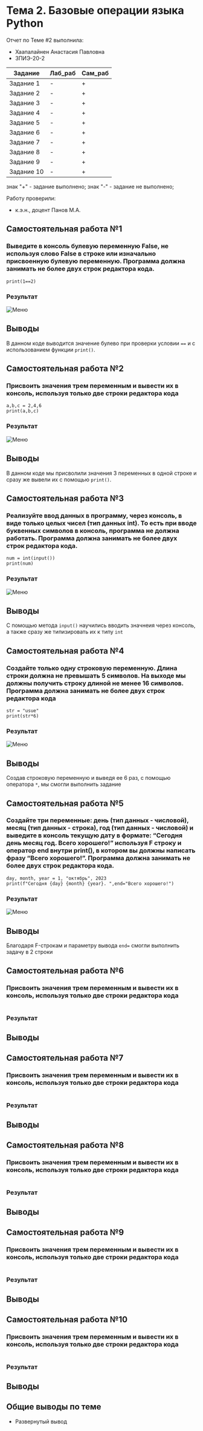 # Тема 2. Базовые операции языка Python
Отчет по Теме #2 выполнила:
- Хаапалайнен Анастасия Павловна
- ЗПИЭ-20-2

| Задание | Лаб_раб | Сам_раб |
| ------ | ------ | ------ |
| Задание 1 | - | + |
| Задание 2 | - | + |
| Задание 3 | - | + |
| Задание 4 | - | + |
| Задание 5 | - | + |
| Задание 6 | - | + |
| Задание 7 | - | + |
| Задание 8 | - | + |
| Задание 9 | - | + |
| Задание 10 | - | + |

знак "+" - задание выполнено; знак "-" - задание не выполнено;

Работу проверили:
- к.э.н., доцент Панов М.А.

## Самостоятельная работа №1
### Выведите в консоль булевую переменную False, не используя слово False в строке или изначально присвоенную булевую переменную. Программа должна занимать не более двух строк редактора кода.

```
print(1==2)
```

### Результат
![Меню](https://github.com/Khaapalaynen/PI/blob/Te%D0%BC%D0%B0_2/pic/Lab2_1.png)

## Выводы
В данном коде выводится значение булево при проверки условии `==` и с использованием функции `print()`.
  
## Самостоятельная работа №2
### Присвоить значения трем переменным и вывести их в консоль, используя только две строки редактора кода

```
a,b,c = 2,4,6
print(a,b,c)
```

### Результат
![Меню](https://github.com/Khaapalaynen/PI/blob/Te%D0%BC%D0%B0_2/pic/Lab2_2.png)

## Выводы
В данном коде мы присволили значения 3 переменных в одной строке и сразу же вывели их с помощью `print()`.

## Самостоятельная работа №3
### Реализуйте ввод данных в программу, через консоль, в виде только целых чисел (тип данных int). То есть при вводе буквенных символов в консоль, программа не должна работать. Программа должна занимать не более двух строк редактора кода.

```
num = int(input())
print(num)
```

### Результат
![Меню](https://github.com/Khaapalaynen/PI/blob/Te%D0%BC%D0%B0_2/pic/Lab2_3.png)
## Выводы
С помощью метода `input()` научились вводить значнеия через консоль, а также сразу же типизировать их к типу `int`
  
## Самостоятельная работа №4
### Создайте только одну строковую переменную. Длина строки должна не превышать 5 символов. На выходе мы должны получить строку длиной не менее 16 символов. Программа должна занимать не более двух строк редактора кода

```
str = "usue"
print(str*6)
```

### Результат
![Меню](https://github.com/Khaapalaynen/PI/blob/Te%D0%BC%D0%B0_2/pic/Lab2_4.png)

## Выводы
Создав строковую переменную и выведя ее 6 раз, с помощью оператора `*`, мы смогли выполнить задание

## Самостоятельная работа №5
### Создайте три переменные: день (тип данных - числовой), месяц (тип данных - строка), год (тип данных - числовой) и выведите в консоль текущую дату в формате: “Сегодня день месяц год. Всего хорошего!” используя F строку и оператор end внутри print(), в котором вы должны написать фразу “Всего хорошего!”. Программа должна занимать не более двух строк редактора кода.

```
day, month, year = 1, "октябрь", 2023
print(f"Сегодня {day} {month} {year}. ",end="Всего хорошего!")
```

### Результат
![Меню](https://github.com/Khaapalaynen/PI/blob/Te%D0%BC%D0%B0_2/pic/Lab2_5.png)

## Выводы
Благодаря F-строкам и параметру вывода `end=` смогли выполнить задачу в 2 строки


## Самостоятельная работа №6
### Присвоить значения трем переменным и вывести их в консоль, используя только две строки редактора кода

```

```

### Результат

## Выводы

## Самостоятельная работа №7
### Присвоить значения трем переменным и вывести их в консоль, используя только две строки редактора кода

```

```

### Результат

## Выводы
  
## Самостоятельная работа №8
### Присвоить значения трем переменным и вывести их в консоль, используя только две строки редактора кода

```

```

### Результат

## Выводы
  
## Самостоятельная работа №9
### Присвоить значения трем переменным и вывести их в консоль, используя только две строки редактора кода

```

```

### Результат

## Выводы
  
## Самостоятельная работа №10
### Присвоить значения трем переменным и вывести их в консоль, используя только две строки редактора кода

```

```

### Результат

## Выводы

## Общие выводы по теме
- Развернутый вывод
